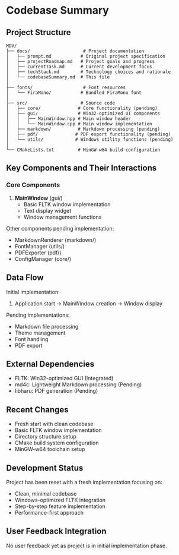 # Codebase Summary

## Project Structure
```
MDV/
├── docs/                    # Project documentation
│   ├── prompt.md           # Original project specification
│   ├── projectRoadmap.md   # Project goals and progress
│   ├── currentTask.md      # Current development focus
│   ├── techStack.md        # Technology choices and rationale
│   └── codebaseSummary.md  # This file
│
├── fonts/                   # Font resources
│   └── FiraMono/           # Bundled FiraMono font
│
├── src/                    # Source code
│   ├── core/              # Core functionality (pending)
│   ├── gui/               # Win32-optimized UI components
│   │   ├── MainWindow.hpp # Main window header
│   │   └── MainWindow.cpp # Main window implementation
│   ├── markdown/          # Markdown processing (pending)
│   ├── pdf/              # PDF export functionality (pending)
│   └── utils/            # Windows utility functions (pending)
│
└── CMakeLists.txt         # MinGW-w64 build configuration
```

## Key Components and Their Interactions

### Core Components
1. **MainWindow** (gui/)
   - Basic FLTK window implementation
   - Text display widget
   - Window management functions

Other components pending implementation:
- MarkdownRenderer (markdown/)
- FontManager (utils/)
- PDFExporter (pdf/)
- ConfigManager (core/)

## Data Flow
Initial implementation:
1. Application start → MainWindow creation → Window display

Pending implementations:
- Markdown file processing
- Theme management
- Font handling
- PDF export

## External Dependencies
- FLTK: Win32-optimized GUI (Integrated)
- md4c: Lightweight Markdown processing (Pending)
- libharu: PDF generation (Pending)

## Recent Changes
- Fresh start with clean codebase
- Basic FLTK window implementation
- Directory structure setup
- CMake build system configuration
- MinGW-w64 toolchain setup

## Development Status
Project has been reset with a fresh implementation focusing on:
- Clean, minimal codebase
- Windows-optimized FLTK integration
- Step-by-step feature implementation
- Performance-first approach

## User Feedback Integration
No user feedback yet as project is in initial implementation phase.